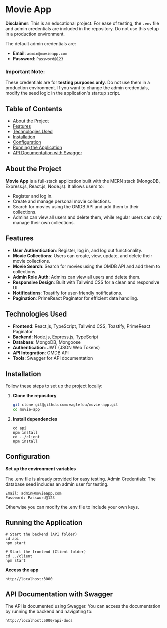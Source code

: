 

# Movie App

**Disclaimer**: This is an educational project. For ease of testing, the `.env` file and admin credentials are included in the repository. Do not use this setup in a production environment.

The default admin credentials are:

- **Email**: `admin@movieapp.com`
- **Password**: `Password@123`

### Important Note:
These credentials are for **testing purposes only**. Do not use them in a production environment. If you want to change the admin credentials, modify the seed logic in the application's startup script.

## Table of Contents

- [About the Project](#about-the-project)
- [Features](#features)
- [Technologies Used](#technologies-used)
- [Installation](#installation)
- [Configuration](#configuration)
- [Running the Application](#running-the-application)
- [API Documentation with Swagger](#api-documentation-with-swagger)

## About the Project

**Movie App** is a full-stack application built with the MERN stack (MongoDB, Express.js, React.js, Node.js). It allows users to:

- Register and log in.
- Create and manage personal movie collections.
- Search for movies using the OMDB API and add them to their collections.
- Admins can view all users and delete them, while regular users can only manage their own collections.

## Features

- **User Authentication**: Register, log in, and log out functionality.
- **Movie Collections**: Users can create, view, update, and delete their movie collections.
- **Movie Search**: Search for movies using the OMDB API and add them to collections.
- **Admin Role Auth**: Admins can view all users and delete them.
- **Responsive Design**: Built with Tailwind CSS for a clean and responsive UI.
- **Notifications**: Toastify for user-friendly notifications.
- **Pagination**: PrimeReact Paginator for efficient data handling.

## Technologies Used

- **Frontend**: React.js, TypeScript, Tailwind CSS, Toastify, PrimeReact Paginator
- **Backend**: Node.js, Express.js, TypeScript
- **Database**: MongoDB, Mongoose
- **Authentication**: JWT (JSON Web Tokens)
- **API Integration**: OMDB API
- **Tools**: Swagger for API documentation

## Installation

Follow these steps to set up the project locally:

1. **Clone the repository**

   ```bash
   git clone git@github.com:vaglefou/movie-app.git
   cd movie-app  
   ```      


2. **Install dependencies**
   ```
   cd api
   npm install
   cd ../client
   npm install
   ```
## Configuration
   **Set up the environment variables**

   The .env file is already provided for easy testing.
   Admin Credentials: The database seed includes an admin user for testing.

   ```
   Email: admin@movieapp.com
   Password: Password@123
   ```

   Otherwise you can modify the .env file to include your own keys.

##  Running the Application

   ```
   # Start the backend (API folder)
   cd api
   npm start

   # Start the frontend (Client folder)
   cd ../client
   npm start
   ```

**Access the app**
```
http://localhost:3000
```

## API Documentation with Swagger
The API is documented using Swagger. You can access the documentation by running the backend and navigating to:
```
http://localhost:5000/api-docs
```